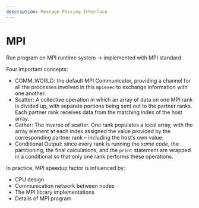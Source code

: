 ```yaml
---
description: Message Passing Interface
---
```


# MPI

Run program on MPI runtime system -> implemented with MPI standard

Four important concepts:

* COMM\_WORLD: the default MPI Communicator, providing a channel for all the processes involved in this `mpiexec` to exchange information with one another.
* Scatter: A collective operation in which an array of data on one MPI rank is divided up, with separate portions being sent out to the partner ranks. Each partner rank receives data from the matching index of the host array.
* Gather: The inverse of scatter. One rank populates a local array, with the array element at each index assigned the value provided by the corresponding partner rank – including the host’s own value.
* Conditional Output: since every rank is running the _same code_, the partitioning, the final calculations, and the `print` statement are wrapped in a conditional so that only one rank performs these operations.

In practice, MPI speedup factor is influenced by:

* CPU design
* Communication network between nodes
* The MPI library implementations
* Details of MPI program
